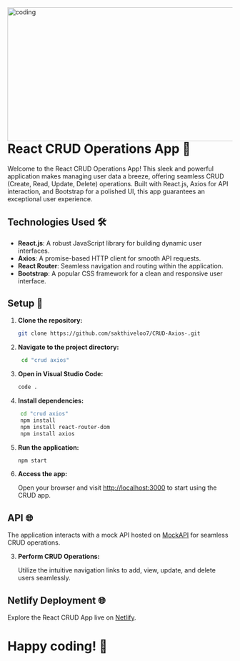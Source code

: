 <img align='right' alt='coding' width='1000' height='300'  src='https://www.atatus.com/glossary/content/images/size/w960/2021/07/CRUD.jpeg'>

# React CRUD Operations App 🚀

Welcome to the React CRUD Operations App! This sleek and powerful application makes managing user data a breeze, offering seamless CRUD (Create, Read, Update, Delete) operations. Built with React.js, Axios for API interaction, and Bootstrap for a polished UI, this app guarantees an exceptional user experience.



## Technologies Used 🛠️

- **React.js**: A robust JavaScript library for building dynamic user interfaces.
- **Axios**: A promise-based HTTP client for smooth API requests.
- **React Router**: Seamless navigation and routing within the application.
- **Bootstrap**: A popular CSS framework for a clean and responsive user interface.

## Setup 🚀

1. **Clone the repository:**

    ```bash
    git clone https://github.com/sakthiveloo7/CRUD-Axios-.git
    ```

2. **Navigate to the project directory:**

    ```bash
     cd "crud axios"
    ```

3. **Open in Visual Studio Code:**

    ```bash
    code .
    ```

4. **Install dependencies:**
```bash
    cd "crud axios"
    npm install 
    npm install react-router-dom
    npm install axios
 ```

5. **Run the application:**

    ```bash
    npm start
    ```

6. **Access the app:**

    Open your browser and visit [http://localhost:3000](http://localhost:3000) to start using the CRUD app.

## API 🌐

The application interacts with a mock API hosted on [MockAPI](https://jsonplaceholder.typicode.com/users) for seamless CRUD operations.

3. **Perform CRUD Operations:**

    Utilize the intuitive navigation links to add, view, update, and delete users seamlessly.


## Netlify Deployment 🌐

Explore the React CRUD App live on [Netlify](https://wwwaxios.netlify.app/).

# Happy coding! 🚀
